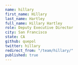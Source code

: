 ```yaml
---
name: hillary
first_name: Hillary
last_name: Hartley
full_name: Hillary Hartley
role: Deputy Executive Director
city: San Francisco
state: CA
github: quepol
twitter: hillary
redirect_from: "/team/hillary/"
published: true
---
```


